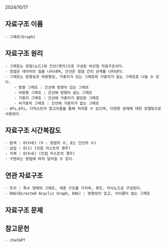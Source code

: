 2024/10/17
## 자료구조 이름
    - 그래프(Graph)
## 자료구조 원리
    - 그래프는 정점(노드)와 간선(엣지)으로 구성된 비선형 자료구조이다.
    - 정점은 데이터의 점을 나타내며, 간선은 정점 간의 관계를 나타낸다.
    - 그래프는 방향성과 비방향성, 가중치가 있는 그래프와 가중치가 없는 그래프로 나눌 수 있다.
        - 방향 그래프 : 간선에 방향이 있는 그래프
        - 비방향 그래프 : 간선에 방향이 없는 그래프
        - 가중치 그래프 : 간선에 가중치가 할당된 그래프
        - 비가중치 그래프 : 간선에 가중치가 없는 그래프
    - dfs,bfs, 다익스트라 알고리즘을 통해 처리할 수 있으며, 다양한 문제에 대한 모델링으로 사용된다.
## 자료구조 시간복잡도
    - 탐색 : O(V+E) (V : 정점의 수, E는 간선의 수)
    - 삽입 : O(1) (인접 리스트의 경우)
    - 삭제 : O(V+E) (인접 리스트의 경우)
    - 구현되는 방법에 따라 달라질 수 있다.
## 연관 자료구조
    - 트리 : 특수 형태의 그래프, 계층 구조를 가지며, 루트, 자식노드로 구성된다.
    - DAG(Directed Acyclic Graph, DAG) : 방향성이 있고, 사이클이 없는 그래프
## 자료구조 문제
## 참고문헌
    - chatGPT
